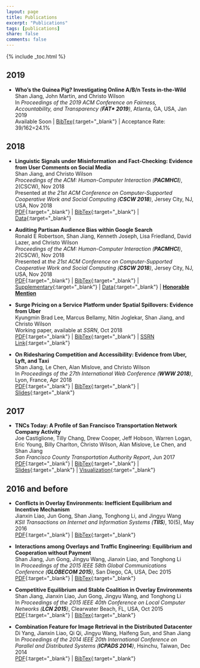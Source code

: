 ```yaml
---
layout: page
title: Publications
excerpt: "Publications"
tags: [publications]
share: false
comments: false 
---
```


{% include _toc.html %}

## 2019

* **Who’s the Guinea Pig? Investigating Online A/B/n Tests in-the-Wild**  
Shan Jiang, John Martin, and Christo Wilson  
In *Proceedings of the 2019 ACM Conference on Fairness, Accountability, and Transparency (**FAT\* 2019**)*, Atlanta, GA, USA, Jan 2019  
Available Soon | [BibTex](fat19_bib.txt){:target="_blank"} | Acceptance Rate: 39/162=24.1%

## 2018

* **Linguistic Signals under Misinformation and Fact-Checking: Evidence from User Comments on Social Media**  
Shan Jiang, and Christo Wilson  
*Proceedings of the ACM: Human-Computer Interaction (**PACMHCI**)*, 2(CSCW), Nov 2018  
Presented at *the 21st ACM Conference on Computer-Supported Cooperative Work and Social Computing (**CSCW 2018**)*, Jersey City, NJ, USA, Nov 2018  
[PDF](cscw18a_paper.pdf){:target="_blank"} | [BibTex](cscw18a_bib.txt){:target="_blank"} | [Data](../resources/#misinformation){:target="_blank"}

* **Auditing Partisan Audience Bias within Google Search**  
Ronald E Robertson, Shan Jiang, Kenneth Joseph, Lisa Friedland, David Lazer, and Christo Wilson  
*Proceedings of the ACM: Human-Computer Interaction (**PACMHCI**)*, 2(CSCW), Nov 2018  
Presented at *the 21st ACM Conference on Computer-Supported Cooperative Work and Social Computing (**CSCW 2018**)*, Jersey City, NJ, USA, Nov 2018  
[PDF](cscw18b_paper.pdf){:target="_blank"} | [BibTex](cscw18b_bib.txt){:target="_blank"} | [Supplementary](cscw18b_supplementary.pdf){:target="_blank"} | [Data](../resources/#partisan-bias){:target="_blank"} | [**Honorable Mention**]()  

* **Surge Pricing on a Service Platform under Spatial Spillovers: Evidence from Uber**  
Kyungmin Brad Lee, Marcus Bellamy, Nitin Joglekar, Shan Jiang, and Christo Wilson  
Working paper, available at *SSRN*, Oct 2018  
[PDF](ssrn18_paper.pdf){:target="_blank"} | [BibTex](ssrn18_bib.txt){:target="_blank"} | [SSRN Link](https://ssrn.com/abstract=3261811){:target="_blank"}  

* **On Ridesharing Competition and Accessibility: Evidence from Uber, Lyft, and Taxi**  
Shan Jiang, Le Chen, Alan Mislove, and Christo Wilson  
In *Proceedings of the 27th International Web Conference (**WWW 2018**)*, Lyon, France, Apr 2018  
[PDF](www18_paper.pdf){:target="_blank"} | [BibTex](www18_bib.txt){:target="_blank"} | [Slides](www18_slides.pdf){:target="_blank"}

## 2017

* **TNCs Today: A Profile of San Francisco Transportation Network Company Activity**  
Joe Castiglione, Tilly Chang, Drew Cooper, Jeff Hobson, Warren Logan, Eric Young, Billy Charlton, Christo Wilson, Alan Mislove, Le Chen, and Shan Jiang  
*San Francisco County Transportation Authority Report*, Jun 2017  
[PDF](sfcta17_paper.pdf){:target="_blank"} | [BibTex](sfcta17_bib.txt){:target="_blank"} | [Slides](sfcta17_slides.pdf){:target="_blank"} | [Visualization](https://tncstoday.sfcta.org){:target="_blank"}

## 2016 and before

* **Conflicts in Overlay Environments: Inefficient Equilibrium and Incentive Mechanism**  
Jianxin Liao, Jun Gong, Shan Jiang, Tonghong Li, and Jingyu Wang  
*KSII Transactions on Internet and Information Systems (**TIIS**)*, 10(5), May 2016  
[PDF](tiis16_paper.pdf){:target="_blank"} | [BibTex](tiis16_bib.txt){:target="_blank"}

* **Interactions among Overlays and Traffic Engineering: Equilibrium and Cooperation without Payment**  
Shan Jiang, Jun Gong, Jingyu Wang, Jianxin Liao, and Tonghong Li  
In *Proceedings of the 2015 IEEE 58th Global Communications Conference (**GLOBECOM 2015**)*, San Diego, CA, USA, Dec 2015  
[PDF](globecom15_paper.pdf){:target="_blank"} | [BibTex](globecom15_bib.txt){:target="_blank"}

* **Competitive Equilibrium and Stable Coalition in Overlay Environments**  
Shan Jiang, Jianxin Liao, Jun Gong, Jingyu Wang, and Tonghong Li  
In *Proceedings of the 2015 IEEE 40th Conference on Local Computer Networks (**LCN 2015**)*, Clearwater Beach, FL, USA, Oct 2015  
[PDF](lcn15_paper.pdf){:target="_blank"} | [BibTex](lcn15_bib.txt){:target="_blank"}

* **Combination Feature for Image Retrieval in the Distributed Datacenter**   
Di Yang, Jianxin Liao, Qi Qi, Jingyu Wang, Haifeng Sun, and Shan Jiang  
In *Proceedings of the 2014 IEEE 20th International Conference on Parallel and Distributed Systems (**ICPADS 2014**)*, Hsinchu, Taiwan, Dec 2014  
[PDF](icpads14_paper.pdf){:target="_blank"} | [BibTex](icpads14_bib.txt){:target="_blank"}
